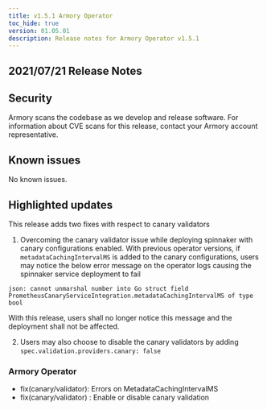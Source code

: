 ```yaml
---
title: v1.5.1 Armory Operator
toc_hide: true
version: 01.05.01
description: Release notes for Armory Operator v1.5.1
---
```


## 2021/07/21 Release Notes

## Security

Armory scans the codebase as we develop and release software. For information about CVE scans for this release, contact your Armory account representative.

## Known issues
No known issues.

## Highlighted updates

This release adds two fixes with respect to canary validators

1. Overcoming the canary validator issue while deploying spinnaker with canary configurations enabled. With previous operator versions, if `metadataCachingIntervalMS` is added to the canary configurations, users may notice the below error message on the operator logs causing the spinnaker service deployment to fail

`json: cannot unmarshal number into Go struct field PrometheusCanaryServiceIntegration.metadataCachingIntervalMS of type bool`

With this release, users shall no longer notice this message and the deployment shall not be affected.

2. Users may also choose to disable the canary validators by adding `spec.validation.providers.canary: false`

### Armory Operator

* fix(canary/validator): Errors on MetadataCachingIntervalMS
* fix(canary/validator) : Enable or disable canary validation
